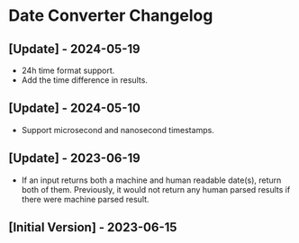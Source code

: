 # Date Converter Changelog

## [Update] - 2024-05-19

- 24h time format support.
- Add the time difference in results.

## [Update] - 2024-05-10

- Support microsecond and nanosecond timestamps.

## [Update] - 2023-06-19

- If an input returns both a machine and human readable date(s), return both of them. Previously, it would not return any human parsed results if there were machine parsed result.

## [Initial Version] - 2023-06-15
